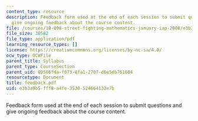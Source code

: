 ```yaml
---
content_type: resource
description: Feedback form used at the end of each session to submit questions and
  give ongoing feedback about the course content.
file: /courses/18-098-street-fighting-mathematics-january-iap-2008/e3b3a9b5fff8a4fe3530524664132e7b_feedback.pdf
file_size: 30582
file_type: application/pdf
learning_resource_types: []
license: https://creativecommons.org/licenses/by-nc-sa/4.0/
ocw_type: OCWFile
parent_title: Syllabus
parent_type: CourseSection
parent_uid: 09506fda-f073-8fa1-2707-d6e5db761684
resourcetype: Document
title: feedback.pdf
uid: e3b3a9b5-fff8-a4fe-3530-524664132e7b
---
```

Feedback form used at the end of each session to submit questions and give ongoing feedback about the course content.